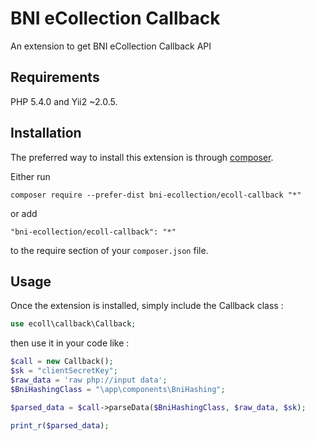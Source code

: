 BNI eCollection Callback
========================
An extension to get BNI eCollection Callback API

Requirements
------------

PHP 5.4.0 and Yii2 ~2.0.5.

Installation
------------

The preferred way to install this extension is through [composer](http://getcomposer.org/download/).

Either run

```
composer require --prefer-dist bni-ecollection/ecoll-callback "*"
```

or add

```
"bni-ecollection/ecoll-callback": "*"
```

to the require section of your `composer.json` file.


Usage
-----

Once the extension is installed, simply include the Callback class  :

```php
use ecoll\callback\Callback;
```

then use it in your code like  :

```php
$call = new Callback();
$sk = "clientSecretKey";
$raw_data = 'raw php://input data';
$BniHashingClass = "\app\components\BniHashing";

$parsed_data = $call->parseData($BniHashingClass, $raw_data, $sk);

print_r($parsed_data);
```